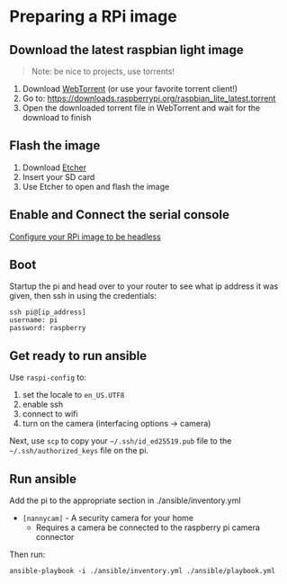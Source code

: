 # Preparing a RPi image

## Download the latest raspbian light image

> Note: be nice to projects, use torrents!

1. Download [WebTorrent](https://webtorrent.io/) (or use your favorite torrent client!)
2. Go to: https://downloads.raspberrypi.org/raspbian_lite_latest.torrent
3. Open the downloaded torrent file in WebTorrent and wait for the download to finish

## Flash the image

1. Download [Etcher](https://www.balena.io/etcher/)
2. Insert your SD card
3. Use Etcher to open and flash the image

## Enable and Connect the serial console

[Configure your RPi image to be headless](https://www.raspberrypi.org/documentation/configuration/wireless/headless.md)

## Boot

Startup the pi and head over to your router to see what ip address it was given, then ssh in using the credentials:

```
ssh pi@[ip_address]
username: pi
password: raspberry
```

## Get ready to run ansible

Use `raspi-config` to:

1. set the locale to `en_US.UTF8`
2. enable ssh
3. connect to wifi
4. turn on the camera (interfacing options -> camera)

Next, use `scp` to copy your `~/.ssh/id_ed25519.pub` file to the `~/.ssh/authorized_keys` file on the pi.

## Run ansible

Add the pi to the appropriate section in ./ansible/inventory.yml

* `[nannycam]` - A security camera for your home
  * Requires a camera be connected to the raspberry pi camera connector

Then run:

```
ansible-playbook -i ./ansible/inventory.yml ./ansible/playbook.yml
```
